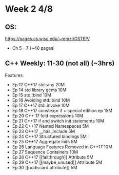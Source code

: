 # Week 2 4/8

## OS: 
https://pages.cs.wisc.edu/~remzi/OSTEP/
- Ch 5 - 7 (~40 pages)

## C++ Weekly: 11-30 (not all) (~3hrs)

Features:
- Ep 12 C++17 std::any 20M
- Ep 14 std library gems 10M
- Ep 15 std::bind 10M
- Ep 16 Avoiding std::bind 10M
- Ep 17 C++17 std::invoke 10M
- Ep 18 C++17 constexpr if + special edition ep 15M
- Ep 20 C++ 17 fold expressions 10M
- Ep 21 C++17 if and switch init statements 10M
- Ep 22 C++17 Nested Namespaces 5M
- Ep 23 C++17 __has_include 5M
- Ep 24 C++17 Structured bindings 5M
- Ep 25 C++17 Aggregate Inits 5M
- Ep 26 Language Features Removed in C++17 10M
- Ep 27 Sequence Containers 10M
- Ep 28 C++17 [[fallthrough]] Attribute 5M
- Ep 29 C++17 [[maybe_unused]] Attribute 5M 
- Ep 30 [[nodiscard attribute]] 5M
